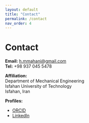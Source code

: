 ```yaml
---
layout: default
title: "Contact"
permalink: /contact
nav_order: 4
---
```


# Contact

**Email:** <a href="mailto:h.mmahani@gmail.com">h.mmahani@gmail.com</a>  
**Tel:** +98 937 045 5478

**Affiliation:**  
Department of Mechanical Engineering  
Isfahan University of Technology  
Isfahan, Iran

**Profiles:**  
- [ORCID](https://orcid.org/0000-0002-1016-3730)
- [LinkedIn](https://www.linkedin.com/in/hosseinmahani/)
